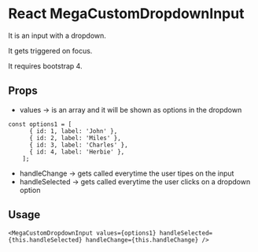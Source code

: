 # React MegaCustomDropdownInput

It is an input with a dropdown. 

It gets triggered on focus.

It requires bootstrap 4.

## Props

* values -> is an array and it will be shown as options in the dropdown
```
const options1 = [
      { id: 1, label: 'John' },
      { id: 2, label: 'Miles' },
      { id: 3, label: 'Charles' },
      { id: 4, label: 'Herbie' },
    ];
```
* handleChange -> gets called everytime the user tipes on the input
* handleSelected -> gets called everytime the user clicks on a dropdown option


## Usage

```
<MegaCustomDropdownInput values={options1} handleSelected={this.handleSelected} handleChange={this.handleChange} />
```
